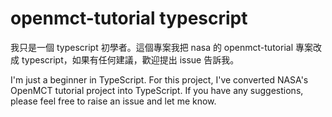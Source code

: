 
# openmct-tutorial typescript 

我只是一個 typescript 初學者。這個專案我把 nasa 的 openmct-tutorial 專案改成 typescript，如果有任何建議，歡迎提出 issue 告訴我。 

I'm just a beginner in TypeScript. For this project, I've converted NASA's OpenMCT tutorial project into TypeScript. If you have any suggestions, please feel free to raise an issue and let me know.
